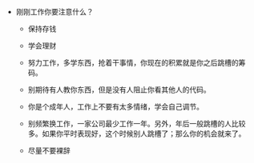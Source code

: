 - 刚刚工作你要注意什么？
  - 保持存钱
  
  - 学会理财
  
  - 努力工作，多学东西，抢着干事情，你现在的积累就是你之后跳槽的筹码。
  
  - 别期待有人教你东西，但是没有人阻止你看其他人的代码。
  
  - 你是个成年人，工作上不要有太多情绪，学会自己调节。
  
  - 别频繁换工作，一家公司最少工作一年。另外，年后一般跳槽的人比较多。如果你平时表现好，这个时候别人跳槽了；那么你的机会就来了。
  
  - 尽量不要裸辞
  

  

  